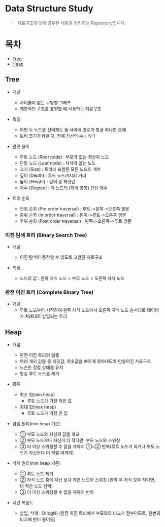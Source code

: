 # Data Structure Study
> 자료구조에 대해 공부한 내용을 정리하는 Repository입니다.

# 목차

- [Tree](#Tree)
- [Heap](#Heap)

## Tree

- 개념
  - 사이클이 없는 무방향 그래프
  - 계층적인 구조를 표현할 때 사용하는 자료구조

- 특징
  - 어떤 두 노드를 선택해도 둘 사이에 경로가 항상 하나만 존재
  - 트리 크기가 N일 때, 전체 간선의 수는 N-1

- 관련 용어
  - 루트 노드 (Root node) : 부모가 없는 최상위 노드
  - 단말 노드 (Leaf node) : 자식이 없는 노드
  - 크기 (Size) : 트리에 포함된 모든 노드의 개수
  - 깊이 (Depth) : 루드 노드까지의 거리
  - 높이 (Height) : 깊이 중 최댓값
  - 차수 (Degree) : 각 노드의 (자식 방향) 간선 개수

- 트리 순회
  - 전위 순회 (Pre order traversal) : 루트->왼쪽->오른쪽 방문
  - 중위 순회 (In order traversal) : 왼쪽->루트->오른쪽 방문
  - 후위 순회 (Post order traversal) : 왼쪽->오른쪽->루트 방문

### 이진 탐색 트리 (Binary Search Tree)

- 개념
  - 이진 탐색이 동작할 수 있도록 고안된 자료구조

- 특징
  - 노드의 값 : 왼쪽 자식 노드 < 부모 노드 < 오른쪽 자식 노드

### 완전 이진 트리 (Complete Binary Tree)

- 개념
  - 루트 노드부터 시작하여 왼쪽 자식 노드에서 오른쪽 자식 노드 순서대로 데이터가 차례대로 삽입되는 트리

## Heap

- 개념
  - 완전 이진 트리의 일종
  - 여러 개의 값들 중 최댓값, 최솟값을 빠르게 찾아내도록 만들어진 자료구조
  - 느슨한 정렬 상태를 유지
  - 항상 루트 노드를 제거

- 종류
  - 최소 힙(min heap)
    - 루트 노드가 가장 작은 값
  - 최대 힙(max heap)
    - 루트 노드가 가장 큰 값
 
- 삽입 원리(min heap 기준)
  - ① 부모 노드와 자신의 값을 비교
  - ② 부모 노드보다 자신이 더 작다면, 부모 노드와 스위칭
  - ③ 더 이상 스위칭할 수 없을 때까지 ①~② 반복(루트 노드가 되거나 부모 노드가 자신보다 더 작을 때까지)

- 삭제 원리(min heap 기준)
  - ① 루트 노드 제거
  - ② 자식 노드 중에 자신 보다 작은 노드와 스위칭 (만약 두 자식 모두 작다면, 더 작은 노드 선택)
  - ③ 더 이상 스위칭할 수 없을 때까지 반복

- 시간 복잡도
  - 삽입, 삭제 : O(logN) (완전 이진 트리에서 부모와의 비교가 전부이므로, 한번의 비교에 반이 줄어듬)
 
